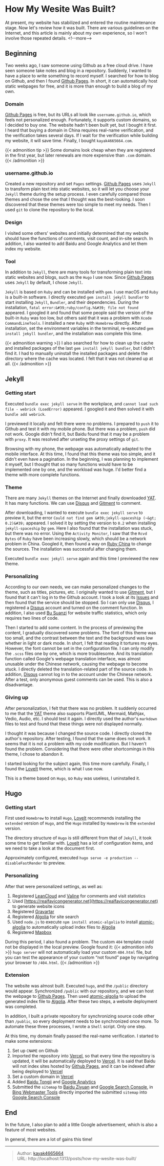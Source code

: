 # How My Wesite Was Built?


At present, my website has stabilized and entered the routine maintenance stage. Now let&#39;s review how it was built. There are various guidelines on the Internet, and this article is mainly about my own experience, so I won&#39;t involve those repeated details.
&lt;!--more--&gt;

## Beginning
Two weeks ago, I saw someone using Github as a free cloud drive. I have seen someone take notes and blog in a repository. Suddenly, I wanted to have a place to write something to record myself. I searched for how to blog on Github, and then I found [Github Pages](https://pages.github.com). In short, it can automatically host static webpages for free, and it is more than enough to build a blog of my own.

### Domain
[Github Pages](https://pages.github.com) is free, but its URLs all look like `username.github.io`, which feels not personalized enough. Fortunately, it supports custom domains, so I decided to buy one. The website hadn&#39;t been built yet, but I bought it first. I heard that buying a domain in China requires real-name verification, and the verification takes several days. If I wait for the verification while building my website, it will save time. Finally, I bought `kayak4665664.com`.

{{&lt; admonition tip &gt;}}
Some domains look cheap when they are registered in the first year, but later renewals are more expensive than `.com` domain.
{{&lt; /admonition &gt;}}

### username.github.io
Created a new repository and set `Pages` settings. [Github Pages](https://pages.github.com) uses `Jekyll` to transform plain text into static websites, so it will let you choose your `Jekyll` theme during the setup process. I even carefully compared those themes and chose the one that I thought was the best-looking. I soon discovered that these themes were too simple to meet my needs. Then I used `git` to clone the repository to the local.

### Design
I visited some others&#39; websites and initially determined that my website should have the functions of comments, visit count, and in-site search. In addition, I also wanted to add Baidu and Google Analytics and let them index my website.

### Tool
In addition to `Jekyll`, there are many tools for transforming plain text into static websites and blogs, such as the `Hugo` I use now. Since [Github Pages](https://pages.github.com) uses `Jekyll` by default, I chose `Jekyll`.

`Jekyll` is based on `Ruby` and can be installed with `gem`. I use macOS and `Ruby` is a built-in software. I directly executed `gem install jekyll bundler` to start installing `Jekyll`, `Bundler`, and their dependencies. During the installation, `fatal error:&#39;ruby/config.h&#39; file not found` appeared. I googled it and found that some people said the version of the built-in `Ruby` was too low, but others said that it was a problem with `Xcode CommandLineTools`. I installed a new `Ruby` with `Homebrew` directly. After installation, set the environment variables in the terminal, re-executed `gem install jekyll bundler`, and the installation was complete this time.

{{&lt; admonition warning &gt;}}
I also searched for how to clean up the cache and installed packages of the last `gem install jekyll bundler`, but I didn&#39;t find it. I had to manually uninstall the installed packages and delete the directory where the cache was located. I felt that it was not cleaned up at all.
{{&lt; /admonition &gt;}}

## Jekyll
### Getting start
Executed `bundle exec jekyll serve` in the workplace, and `cannot load such file - webrick (LoadError)` appeared. I googled it and then solved it with `bundle add webrick`.

I previewed it locally and felt there were no problems. I prepared to `push` it to Github and test it with my mobile phone. But there was a problem, `push` did not work. Google didn&#39;t find it, but Baidu found that it may be a problem with `proxy`. It was resolved after unseting the proxy settings of `git`.

Browsing with my phone, the webpage was automatically adapted to the mobile interface. At this time, I found that this theme was too simple, and it didn&#39;t even have a pagination. In the beginning, I was planning to implement it myself, but I thought that so many functions would have to be implemented one by one, and the workload was huge. I&#39;d better find a theme with more complete functions.

### Theme
There are many `Jekyll` themes on the Internet and finally downloaded [YAT](https://github.com/jeffreytse/jekyll-theme-yat). It has many functions. We can use [Disqus](Disqus.com) and [Gitment](https://github.com/imsun/gitment) to comment.

After downloading, I wanted to execute `bundle exec jekyll serve` to preview it, but the error `Could not find gem &#39;jekyll-spaceship (~&gt; 0.2)&#39;` appeared. I solved it by setting the version to `0.2` when installing `jekyll-spaceship` by `gem`. Here I also found that the installation was stuck, but there was no error. Using the `Activity Monitor`, I saw that the `Rcvd Bytes` of `Ruby` have been increasing slowly, which should be a network problem in China. Googled it, then found a way on [Ruby China](https://gems.ruby-china.com) to change the sources. The installation was successful after changing them.

Executed `bundle exec jekyll serve` again and this time I previewed the new theme.

### Personalizing
According to our own needs, we can make personalized changes to the theme, such as titles, pictures, etc. I originally wanted to use [Gitment](https://github.com/imsun/gitment), but I found that it can&#39;t log in to the Github account. I took a look at its [Issues](https://github.com/imsun/gitment/issues) and then found that the service should be stopped. So I can only use [Disqus](Disqus.com), I registered a [Disqus](Disqus.com) account and turned on the comment function. In addition, I also used [Bu Suanzi](http://busuanzi.ibruce.info) for website traffic statistics, which only requires two lines of code.

Then I started to add some content. In the process of previewing the content, I gradually discovered some problems. The font of this theme was too small, and the contrast between the text and the background was low whether in light or dark mode. In short, I felt that reading it tortures my eyes. However, the font cannot be set in the configuration file. I can only modify the `.scss` files one by one, which is more troublesome. And its translation function called Google&#39;s webpage translation interface, was almost unusable under the Chinese network, causing the webpage to become stuck. I directly deleted the translation-related part of the source code. In addition, [Disqus](Disqus.com) cannot log in to the account under the Chinese network. After a test, only anonymous guest comments can be used. This is also a disadvantage.

### Giving up
After personalization, I felt that there was no problem. It suddenly occurred to me that the [YAT](https://github.com/jeffreytse/jekyll-theme-yat) theme also supports PlantUML, Mermaid, Mathjax, Vedio, Audio, etc. I should test it again. I directly used the author&#39;s `markdown` files to test and found that these things were not displayed normally.

I thought it was because I changed the source code. I directly cloned the author&#39;s repository. After testing, I found that the same does not work. It seems that it is not a problem with my code modification. But I haven&#39;t found the problem. Considering that there were other shortcomings in this theme, I chose to abandon it.

I started looking for the subject again, this time more carefully. Finally, I found the [LoveIt](https://github.com/dillonzq/LoveIt) theme, which is what I use now.

This is a theme based on `Hugo`, so `Ruby` was useless, I uninstalled it.

## Hugo
### Getting start
First used `Homebrew` to install `Hugo`, [LoveIt](https://github.com/dillonzq/LoveIt) recommends installing the `extended` version of `Hugo`, and the `Hugo` installed by `Homebrew` is the `extended` version.

The directory structure of `Hugo` is still different from that of `Jekyll`, it took some time to get familiar with. [LoveIt](https://github.com/dillonzq/LoveIt) has a lot of configuration items, and we need to take a look at the document first.

Approximately configured, executed `hugo serve -e production --disableFastRender` to preview.

### Personalizing
After that were personalized settings, as well as:
1. Registered [LeanCloud](https://www.leancloud.cn) and [Valine](https://valine.js.org) for comments and visit statistics
2. Used [https://realfavicongenerator.net](https://realfavicongenerator.net) to generate website icons
3. Registered [Gravartar](http://Gravatar.com)
4. Registered [Algolia](https://www.algolia.com) for site search
5. Used `node.js` to execute `npm install atomic-algolia` to install [atomic-algolia](https://github.com/chrisdmacrae/atomic-algolia) to automatically upload index files to [Algolia](https://www.algolia.com)
6. Registered [Mapbox](https://www.mapbox.com)

During this period, I also found a problem. The custom `404` template could not be displayed in the local preview. Google found it:
{{&lt; admonition info &gt;}}
`hugo server` will not automatically load your custom `404.html` file, but you can test the appearance of your custom “not found” page by navigating your browser to `/404.html`.
{{&lt; /admonition &gt;}}

### Extension
The website was almost built. Executed `hugo`, and the `/public` directory would appear. Synchronized `/public` with our repository, and we can host the webpage to [Github Pages](https://pages.github.com). Then used [atomic-algolia](https://github.com/chrisdmacrae/atomic-algolia) to upload the generated index file to [Algolia](https://www.algolia.com). After these two steps, a website deployment was completed.

In addition, I built a private repository for synchronizing source code other than `/public`, so every deployment needs to be synchronized once more. To automate these three processes, I wrote a `Shell` script. Only one step.

At this time, my domain finally passed the real-name verification. I started to make some extensions:
1. Set up `CNAME` on Github
2. Imported the repository into [Vercel](https://vercel.com/), so that every time the repository is updated, it will be automatically deployed to [Vercel](https://vercel.com/). It is said that Baidu will not index sites hosted by [Github Pages](https://pages.github.com), and it can be indexed after being deployed to [Vercel](https://vercel.com/)
3. Set a custom domain in [Vercel](https://vercel.com/)
4. Added [Baidu Tongji](https://tongji.baidu.com/) and [Google Analytics](https://analytics.google.com/)
5. Submitted the `sitemap` to [Baidu Ziyuan](https://ziyuan.baidu.com/) and [Google Search Console](https://search.google.com), in [Bing Webmaster Tools](https://www.bing.com/webmasters/) directly imported the submitted `sitemap` into [Google Search Console](https://search.google.com)

## End
In the future, I also plan to add a little Google advertisement, which is also a feature of most websites.

In general, there are a lot of gains this time!

---

> Author: [kayak4665664](https://github.com/kayak4665664)  
> URL: http://localhost:1313/posts/how-my-wesite-was-built/  

